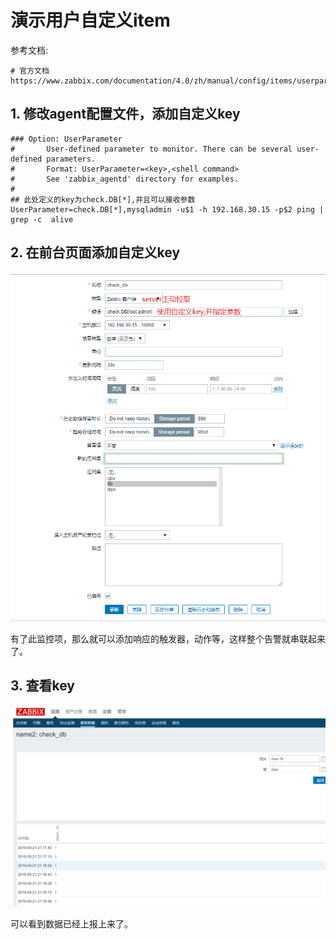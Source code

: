# 演示用户自定义item

参考文档:

```shell
# 官方文档
https://www.zabbix.com/documentation/4.0/zh/manual/config/items/userparameters
```

## 1. 修改agent配置文件，添加自定义key

```shell
### Option: UserParameter
#       User-defined parameter to monitor. There can be several user-defined parameters.
#       Format: UserParameter=<key>,<shell command>
#       See 'zabbix_agentd' directory for examples.
#
## 此处定义的key为check.DB[*],并且可以接收参数
UserParameter=check.DB[*],mysqladmin -u$1 -h 192.168.30.15 -p$2 ping | grep -c  alive
```



## 2. 在前台页面添加自定义key

![](../../image/zabbix/43.png)

有了此监控项，那么就可以添加响应的触发器，动作等，这样整个告警就串联起来了。

## 3. 查看key

![](../../image/zabbix/44.png)

可以看到数据已经上报上来了。